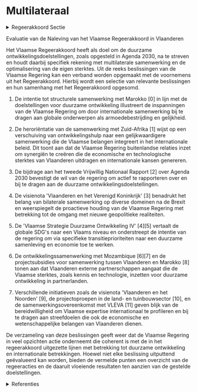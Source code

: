 # Multilateraal

<details>
        <summary>Regeerakkoord Sectie </summary>
        <p>4.5.2 Multilateraal De Vlaamse regering zet zich in voor de realisatie van de doelstellingen voor duur-zame ontwikkeling, vervat in de Agenda 2030. Daartoe kiest zij voor een beperkt aantal partnerorganisaties, met een mandaat dat aansluit bij de Vlaamse sterktes en beleids-doelen die de regering zich stelt, m.a.w. daar waar dat nuttig is en tot resultaten leidt. Onmiddellijk na haar aantreden legt de Vlaamse regering deze lijst vast. Er wordt per organisatie grondig nagegaan wat de gevolgen van de samenwerking zijn voor ons beleid, of lidmaatschap zinvol is en de financiële bijdrage in verhouding is. Multilaterale samenwerking laat ook toe om Vlaamse expertise en technologie te inter-nationaliseren en kan ook opportuniteiten voor Vlaamse actoren bieden. We hebben oog voor deze synergiën met economische, culturele, academische en parlementaire diplomatie. In de samenwerking met de OESO ijveren we voor een groeiend gebruik van regionale cijfers en aanbevelingen die zijn uitgesplitst op deelstaatniveau. We sturen bij de FOD Buitenlandse Zaken aan op een ondersteunende en proactieve reflex om de Vlaamse deelstaat voluit te betrekken, daar waar deelstaatbevoegd-heden spelen, bij het bepalen van de bilate-rale en multilaterale relaties van het land. </p>
        </details> 

Evaluatie van de Naleving van het Vlaamse Regeerakkoord in Vlaanderen

Het Vlaamse Regeerakkoord heeft als doel om de duurzame ontwikkelingsdoelstellingen, zoals opgesteld in Agenda 2030, na te streven en houdt daarbij specifiek rekening met multilaterale samenwerking en de optimalisering van de eigen sterktes. Uit de reeks beslissingen van de Vlaamse Regering kan een verband worden opgemaakt met de voornemens uit het Regeerakkoord. Hierbij wordt een selectie van relevante beslissingen en hun samenhang met het Regeerakkoord opgesomd.

1. De intentie tot structurele samenwerking met Marokko \[0\] in lijn met de doelstellingen voor duurzame ontwikkeling illustreert de inspanningen van de Vlaamse Regering om door internationale samenwerking bij te dragen aan globale onderwerpen als armoedebestrijding en gelijkheid.

2. De heroriëntatie van de samenwerking met Zuid-Afrika \[1\] wijst op een verschuiving van ontwikkelingshulp naar een gelijkwaardigere samenwerking die de Vlaamse belangen integreert in het internationale beleid. Dit toont aan dat de Vlaamse Regering buitenlandse relaties inzet om synergiën te creëren die de economische en technologische sterktes van Vlaanderen uitdragen en internationale kansen genereren.

3. De bijdrage aan het tweede Vrijwillig Nationaal Rapport \[2\] over Agenda 2030 bevestigt de wil van de regering om actief te rapporteren over en bij te dragen aan de duurzame ontwikkelingsdoelstellingen.

4. De visienota 'Vlaanderen en het Verenigd Koninkrijk' \[3\] benadrukt het belang van bilaterale samenwerking op diverse domeinen na de Brexit en weerspiegelt de proactieve houding van de Vlaamse Regering met betrekking tot de omgang met nieuwe geopolitieke realiteiten.

5. De 'Vlaamse Strategie Duurzame Ontwikkeling IV' \[4\]\[5\] vertaalt de globale SDG's naar een Vlaams niveau en onderstreept de intentie van de regering om via specifieke transitieprioriteiten naar een duurzame samenleving en economie toe te werken.

6. De ontwikkelingssamenwerking met Mozambique \[6\]\[7\] en de projectsubsidies voor samenwerking tussen Vlaanderen en Marokko \[8\] tonen aan dat Vlaanderen externe partnerschappen aangaat die de Vlaamse sterktes, zoals kennis en technologie, inzetten voor duurzame ontwikkeling in partnerlanden.

7. Verschillende initiatieven zoals de visienota 'Vlaanderen en het Noorden' \[9\], de projectoproepen in de land- en tuinbouwsector \[10\], en de samenwerkingsovereenkomst met VLEVA \[11\] geven blijk van de bereidwilligheid om Vlaamse expertise internationaal te profileren en bij te dragen aan streefdoelen die ook de economische en wetenschappelijke belangen van Vlaanderen dienen.

De verzameling van deze beslissingen geeft weer dat de Vlaamse Regering in veel opzichten actie onderneemt die coherent is met de in het regeerakkoord uitgezette lijnen met betrekking tot duurzame ontwikkeling en internationale betrekkingen. Hoewel niet elke beslissing uitputtend geëvalueerd kan worden, bieden de vermelde punten een overzicht van de regeeracties en de daaruit vloeiende resultaten ten aanzien van de gestelde doelstellingen.

<details>
        <summary> Referenties</summary>
        
**[\[0\]](https://beslissingenvlaamseregering.vlaanderen.be/?search=Nieuwe%20samenwerking%20met%20de%20regio%20Noord-%20en/of%20Oost-Afrika%3A%20intentie%20tot%20samenwerking%20met%20Marokko&dateOption=select&startDate=2021-06-04T08%3A00%3A00Z&endDate=2021-06-04T08%3A00%3A00Z)** : **(2021-06-04)** Nieuwe samenwerking met de regio Noord- en/of Oost-Afrika: intentie tot samenwerking met Marokko 

**[\[1\]](https://beslissingenvlaamseregering.vlaanderen.be/?search=Herori%C3%ABntatie%20van%20de%20samenwerking%20met%20Zuid%E2%80%90Afrika%20van%20een%20ontwikkelings%E2%80%90%20naar%20een%20sterke%20politieke%2C%20economische%20en%20diplomatieke%20samenwerking&dateOption=select&startDate=2021-03-19T09%3A00%3A00Z&endDate=2021-03-19T09%3A00%3A00Z)** : **(2021-03-19)** Heroriëntatie van de samenwerking met Zuid‐Afrika van een ontwikkelings‐ naar een sterke politieke, economische en diplomatieke samenwerking 

**[\[2\]](https://beslissingenvlaamseregering.vlaanderen.be/?search=Vlaamse%20bijdrage%20aan%20het%20tweede%20Vrijwillig%20Nationaal%20Rapport%20over%20de%20voortgang%20van%20Agenda%202030%20en%20de%20duurzame%20ontwikkelingsdoelstellingen&dateOption=select&startDate=2022-10-21T08%3A00%3A00Z&endDate=2022-10-21T08%3A00%3A00Z)** : **(2022-10-21)** Vlaamse bijdrage aan het tweede Vrijwillig Nationaal Rapport over de voortgang van Agenda 2030 en de duurzame ontwikkelingsdoelstellingen 

**[\[3\]](https://beslissingenvlaamseregering.vlaanderen.be/?search=Visienota%20%27Vlaanderen%20en%20het%20Verenigd%20Koninkrijk%27&dateOption=select&startDate=2022-05-06T08%3A00%3A00Z&endDate=2022-05-06T08%3A00%3A00Z)** : **(2022-05-06)** Visienota 'Vlaanderen en het Verenigd Koninkrijk' 

**[\[4\]](https://beslissingenvlaamseregering.vlaanderen.be/?search=Vlaamse%20Strategie%20Duurzame%20Ontwikkeling%20IV&dateOption=select&startDate=2021-11-26T09%3A00%3A00Z&endDate=2021-11-26T09%3A00%3A00Z)** : **(2021-11-26)** Vlaamse Strategie Duurzame Ontwikkeling IV 

**[\[5\]](https://beslissingenvlaamseregering.vlaanderen.be/?search=Vlaamse%20Strategie%20Duurzame%20Ontwikkeling%20IV&dateOption=select&startDate=2021-06-25T08%3A00%3A00Z&endDate=2021-06-25T08%3A00%3A00Z)** : **(2021-06-25)** Vlaamse Strategie Duurzame Ontwikkeling IV 

**[\[6\]](https://beslissingenvlaamseregering.vlaanderen.be/?search=Ontwikkelingssamenwerking%20Mozambique&dateOption=select&startDate=2021-05-28T08%3A00%3A00Z&endDate=2021-05-28T08%3A00%3A00Z)** : **(2021-05-28)** Ontwikkelingssamenwerking Mozambique 

**[\[7\]]** : **(2020-02-07)**  

**[\[8\]](https://beslissingenvlaamseregering.vlaanderen.be/?search=Subsidie%20projecten%20samenwerking%20Vlaanderen-Marokko&dateOption=select&startDate=2022-09-30T09%3A30%3A00Z&endDate=2022-09-30T09%3A30%3A00Z)** : **(2022-09-30)** Subsidie projecten samenwerking Vlaanderen-Marokko 

**[\[9\]](https://beslissingenvlaamseregering.vlaanderen.be/?search=Visienota%20%27Vlaanderen%20en%20het%20Noorden%27&dateOption=select&startDate=2021-03-19T09%3A00%3A00Z&endDate=2021-03-19T09%3A00%3A00Z)** : **(2021-03-19)** Visienota 'Vlaanderen en het Noorden' 

**[\[10\]](https://beslissingenvlaamseregering.vlaanderen.be/?search=Plan%20Vlaamse%20Veerkracht%3A%20dossiernummers%2025%20en%2027&dateOption=select&startDate=2021-05-28T08%3A00%3A00Z&endDate=2021-05-28T08%3A00%3A00Z)** : **(2021-05-28)** Plan Vlaamse Veerkracht: dossiernummers 25 en 27 

**[\[11\]](https://beslissingenvlaamseregering.vlaanderen.be/?search=Samenwerkingsovereenkomst%202023-2027%20vzw%20Vlaams-Europees%20verbindingsagentschap%20%28VLEVA%29&dateOption=select&startDate=2022-12-09T09%3A00%3A00Z&endDate=2022-12-09T09%3A00%3A00Z)** : **(2022-12-09)** Samenwerkingsovereenkomst 2023-2027 vzw Vlaams-Europees verbindingsagentschap (VLEVA) 
        </details> 

